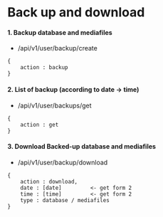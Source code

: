 # Back up and download

#### 1. Backup database and mediafiles
- /api/v1/user/backup/create
```
{
    action : backup
}
```


#### 2. List of backup (according to date -> time)
- /api/v1/user/backups/get
```
{
    action : get
}
```


#### 3. Download Backed-up database and mediafiles
- /api/v1/user/backup/download
```
{
    action : download,
    date : [date]         <- get form 2
    time : [time]         <- get form 2
    type : database / mediafiles
}
```


